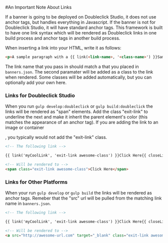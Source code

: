 #An Important Note About Links

If a banner is going to be deployed on Doubleclick Studio, it does not use anchor tags, but handles everything in Javascript. If the banner is not for Doubleclick Studio, it will have standard anchor tags. This framework is built to have one link syntax which will be rendered as Doubleclick links in one build process and anchor tags in another build process.

When inserting a link into your HTML, write it as follows:
```html
<p>A sample paragraph with a {{ link(<link-name>, '<class-name>') }}Sample Link{{ closeLink() }}</p>
```
The link name that you pass in should match a <link-name> that you placed in `banners.json`. The second paramater will be added as a class to the link when rendered. Some classes will be added automatically, but you can optionally add your own here.

### Links for Doubleclick Studio

When you run `gulp develop:doubleclick` or `gulp build:doubleclick` the links will be rendered as "span" elements. Add the class "exit-link" to underline the next and make it inherit the parent element's color (this matches the appearance of an anchor tag). If you are adding the link to an image or container <div>, you typically would not add the "exit-link" class.

```html
<!-- The following link -->

{{ link('myCoolLink', 'exit-link awesome-class') }}Click Here{{ closeLink() }}

<!-- Will be rendered to -->
<span class="exit-link awesome-class">Click Here</span>
```

### Links for Other Platforms

When your run `gulp develop` or `gulp build` the links will be rendered as anchor tags. Remeber that the "src" url will be pulled from the matching link name in `banners.json`.

```html
<!-- The following link -->

{{ link('myCoolLink', 'exit-link awesome-class') }}Click Here{{ closeLink() }}

<!-- Will be rendered to -->
<a src="http://awesome-url.com" target="_blank" class="exit-link awesome-class">Click Here</a>
```
